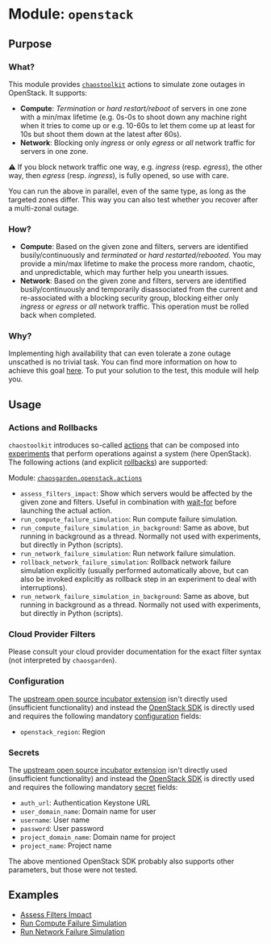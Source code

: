 # **Module: `openstack`**

## Purpose

### What?

This module provides [`chaostoolkit`](https://chaostoolkit.org) actions to simulate zone outages in OpenStack. It supports:

- **Compute**: *Termination* or *hard restart/reboot* of servers in one zone with a min/max lifetime (e.g. 0s-0s to shoot down any machine right when it tries to come up or e.g. 10-60s to let them come up at least for 10s but shoot them down at the latest after 60s).
- **Network**: Blocking only *ingress* or only *egress* or *all* network traffic for servers in one zone.

:warning: If you block network traffic one way, e.g. *ingress* (resp. *egress*), the other way, then *egress* (resp. *ingress*), is fully opened, so use with care.

You can run the above in parallel, even of the same type, as long as the targeted zones differ. This way you can also test whether you recover after a multi-zonal outage.

### How?

- **Compute**: Based on the given zone and filters, servers are identified busily/continuously and *terminated* or *hard restarted/rebooted*. You may provide a min/max lifetime to make the process more random, chaotic, and unpredictable, which may further help you unearth issues.
- **Network**: Based on the given zone and filters, servers are identified busily/continuously and temporarily disassociated from the current and re-associated with a blocking security group, blocking either only *ingress* or *egress* or *all* network traffic. This operation must be rolled back when completed.

### Why?

Implementing high availability that can even tolerate a zone outage unscathed is no trivial task. You can find more information on how to achieve this goal [here](/docs/garden/high-availability.md). To put your solution to the test, this module will help you.

## Usage

### Actions and Rollbacks

`chaostoolkit` introduces so-called [actions](https://chaostoolkit.org/reference/api/experiment/#action) that can be composed into [experiments](https://chaostoolkit.org/reference/api/experiment/#experiment) that perform operations against a system (here OpenStack). The following actions (and explicit [rollbacks](https://chaostoolkit.org/reference/api/experiment/#rollbacks)) are supported:

Module: [`chaosgarden.openstack.actions`](/chaosgarden/openstack/actions.py)

- `assess_filters_impact`: Show which servers would be affected by the given zone and filters. Useful in combination with [wait-for](/docs/human/readme.md) before launching the actual action.
- `run_compute_failure_simulation`: Run compute failure simulation.
- `run_compute_failure_simulation_in_background`: Same as above, but running in background as a thread. Normally not used with experiments, but directly in Python (scripts).
- `run_network_failure_simulation`: Run network failure simulation.
- `rollback_network_failure_simulation`: Rollback network failure simulation explicitly (usually performed automatically above, but can also be invoked explicitly as rollback step in an experiment to deal with interruptions).
- `run_network_failure_simulation_in_background`: Same as above, but running in background as a thread. Normally not used with experiments, but directly in Python (scripts).

### Cloud Provider Filters

Please consult your cloud provider documentation for the exact filter syntax (not interpreted by `chaosgarden`).

### Configuration

The [upstream open source incubator extension](https://github.com/chaostoolkit-incubator/chaostoolkit-openstack/tree/master/chaosopenstack) isn't directly used (insufficient functionality) and instead the [OpenStack SDK](https://opendev.org/openstack/openstacksdk/src/branch/master/openstack/connection.py) is directly used and requires the following mandatory [configuration](https://chaostoolkit.org/reference/api/experiment/#configuration) fields:

- `openstack_region`: Region

### Secrets

The [upstream open source incubator extension](https://github.com/chaostoolkit-incubator/chaostoolkit-openstack/tree/master/chaosopenstack) isn't directly used (insufficient functionality) and instead the [OpenStack SDK](https://opendev.org/openstack/openstacksdk/src/branch/master/openstack/connection.py) is directly used and requires the following mandatory [secret](https://chaostoolkit.org/reference/api/experiment/#secrets) fields:

- `auth_url`: Authentication Keystone URL
- `user_domain_name`: Domain name for user
- `username`: User name
- `password`: User password
- `project_domain_name`: Domain name for project
- `project_name`: Project name

The above mentioned OpenStack SDK probably also supports other parameters, but those were not tested.

## Examples

- [Assess Filters Impact](/docs/openstack/assess-filters-impact.json)
- [Run Compute Failure Simulation](/docs/openstack/run-compute-failure-simulation.json)
- [Run Network Failure Simulation](/docs/openstack/run-network-failure-simulation.json)
